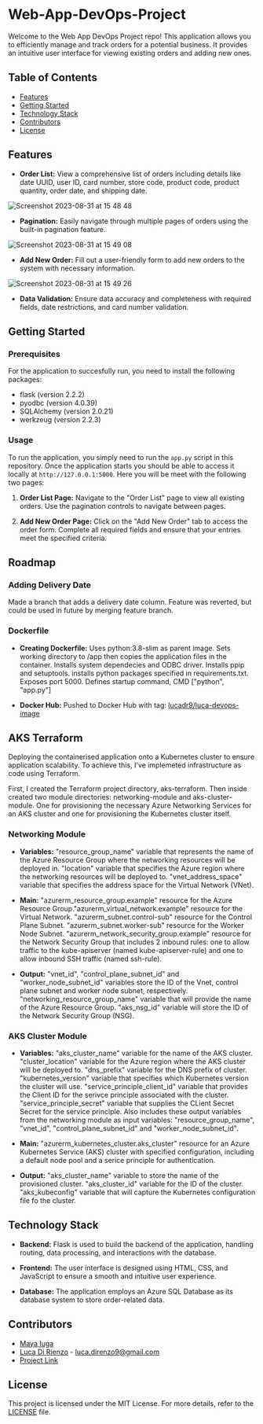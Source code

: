 # Web-App-DevOps-Project

Welcome to the Web App DevOps Project repo! This application allows you to efficiently manage and track orders for a potential business. It provides an intuitive user interface for viewing existing orders and adding new ones.

## Table of Contents

- [Features](#features)
- [Getting Started](#getting-started)
- [Technology Stack](#technology-stack)
- [Contributors](#contributors)
- [License](#license)

## Features

- **Order List:** View a comprehensive list of orders including details like date UUID, user ID, card number, store code, product code, product quantity, order date, and shipping date.
  
![Screenshot 2023-08-31 at 15 48 48](https://github.com/maya-a-iuga/Web-App-DevOps-Project/assets/104773240/3a3bae88-9224-4755-bf62-567beb7bf692)

- **Pagination:** Easily navigate through multiple pages of orders using the built-in pagination feature.
  
![Screenshot 2023-08-31 at 15 49 08](https://github.com/maya-a-iuga/Web-App-DevOps-Project/assets/104773240/d92a045d-b568-4695-b2b9-986874b4ed5a)

- **Add New Order:** Fill out a user-friendly form to add new orders to the system with necessary information.
  
![Screenshot 2023-08-31 at 15 49 26](https://github.com/maya-a-iuga/Web-App-DevOps-Project/assets/104773240/83236d79-6212-4fc3-afa3-3cee88354b1a)

- **Data Validation:** Ensure data accuracy and completeness with required fields, date restrictions, and card number validation.

## Getting Started

### Prerequisites

For the application to succesfully run, you need to install the following packages:

- flask (version 2.2.2)
- pyodbc (version 4.0.39)
- SQLAlchemy (version 2.0.21)
- werkzeug (version 2.2.3)

### Usage

To run the application, you simply need to run the `app.py` script in this repository. Once the application starts you should be able to access it locally at `http://127.0.0.1:5000`. Here you will be meet with the following two pages:

1. **Order List Page:** Navigate to the "Order List" page to view all existing orders. Use the pagination controls to navigate between pages.

2. **Add New Order Page:** Click on the "Add New Order" tab to access the order form. Complete all required fields and ensure that your entries meet the specified criteria.

## Roadmap

### Adding Delivery Date

 Made a branch that adds a delivery date column. Feature was reverted, but could be used in future by merging feature branch.

### Dockerfile

- **Creating Dockerfile:**
Uses python:3.8-slim as parent image. Sets working directory to /app then copies the application files in the container. Installs system dependecies and ODBC driver. Installs ppip and setuptools. installs python packages specified in requirements.txt. Exposes port 5000. Defines startup command, CMD ["python", "app.py"]

- **Docker Hub:**
Pushed to Docker Hub with tag: [lucadr9/luca-devops-image](https://hub.docker.com/r/lucadr9/luca-devops-image)

## AKS Terraform

Deploying the containerised application onto a Kubernetes cluster to ensure application scalability. To achieve this, I've implemeted infrastructure as code using Terraform.

First, I created the Terraform project directory, aks-terraform. Then inside created two module directories: networking-module and aks-cluster-module. One for provisioning the necessary Azure Networking Services for an AKS cluster and one for provisioning the Kubernetes cluster itself.

### Networking Module

- **Variables:** "resource_group_name" variable that represents the name of the Azure Resource Group where the networking resources will be deployed in. "location" variable that specifies the Azure region where the networking resources will be deployed to. "vnet_address_space" variable that specifies the address space for the Virtual Network (VNet).

- **Main:** "azurerm_resource_group.example" resource for the Azure Resource Group."azurerm_virtual_network.example" resource for the Virtual Network. "azurerm_subnet.control-sub" resource for the Control Plane Subnet. "azurerm_subnet.worker-sub" resource for the Worker Node Subnet. "azurerm_network_security_group.example" resource for the Network Security Group that includes 2 inbound rules: one to allow traffic to the kube-apiserver (named kube-apiserver-rule) and one to allow inbound SSH traffic (named ssh-rule).

- **Output:** "vnet_id", "control_plane_subnet_id" and "worker_node_subnet_id" variables store the ID of the Vnet, control plane subnet and worker node subnet, respectively. "networking_resource_group_name" variable that will provide the name of the Azure Resource Group. "aks_nsg_id" variable will store the ID of the Network Security Group (NSG).

### AKS Cluster Module

- **Variables:** "aks_cluster_name" variable for the name of the AKS cluster. "cluster_location" variable for the Azure region where the AKS cluster will be deployed to. "dns_prefix" variable for the DNS prefix of cluster. "kubernetes_version" variable that specifies which Kubernetes version the cluster will use. "service_principle_client_id" variable that provides the Client ID for the serivce principle associated with the cluster. "service_principle_secret" variable that supplies the CLient Secret Secret for the service principle. Also includes these output variables from the networking module as input variables: "resource_group_name", "vnet_id", "control_plane_subnet_id" and "worker_node_subnet_id".

- **Main:** "azurerm_kubernetes_cluster.aks_cluster" resource for an Azure Kubernetes Service (AKS) cluster with specified configuration, including a default node pool and a serice principle for authentication.

- **Output:** "aks_cluster_name" variable to store the name of the provisioned cluster. "aks_cluster_id" variable for the ID of the cluster. "aks_kubeconfig" variable that will capture the Kubernetes configuration file fo the cluster.

## Technology Stack

- **Backend:** Flask is used to build the backend of the application, handling routing, data processing, and interactions with the database.

- **Frontend:** The user interface is designed using HTML, CSS, and JavaScript to ensure a smooth and intuitive user experience.

- **Database:** The application employs an Azure SQL Database as its database system to store order-related data.

## Contributors 

- [Maya Iuga](https://github.com/maya-a-iuga)
- [Luca Di Rienzo](https://github.com/luca-dr9) - luca.direnzo9@gmail.com
- [Project Link](https://github.com/luca-dr9/Web-App-DevOps-Project)

## License

This project is licensed under the MIT License. For more details, refer to the [LICENSE](LICENSE) file.
